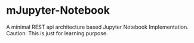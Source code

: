 # mJupyter-Notebook
A minimal REST api architecture based Jupyter Notebook Implementation. Caution: This is just for learning purpose. 

